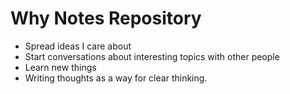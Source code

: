 
# Why Notes Repository

- Spread ideas I care about
- Start conversations about interesting topics with other people
- Learn new things
- Writing thoughts as a way for clear thinking.

